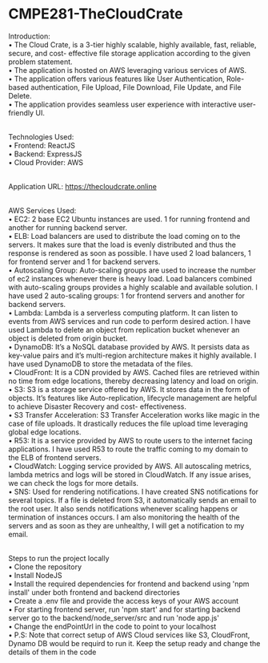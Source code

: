 # CMPE281-TheCloudCrate

Introduction:<br>
  • The Cloud Crate, is a 3-tier highly scalable, highly available, fast, reliable, secure, and cost- effective file storage application according to the given problem statement.<br>
  • The application is hosted on AWS leveraging various services of AWS.<br>
  • The application offers various features like User Authentication, Role-based authentication, File Upload, File Download, File Update, and File Delete.<br>
  • The application provides seamless user experience with interactive user-friendly UI.<br><br>
  
Technologies Used:<br>
  • Frontend: ReactJS<br>
  • Backend: ExpressJS<br>
  • Cloud Provider: AWS<br><br>

Application URL: https://thecloudcrate.online<br><br>

AWS Services Used:<br>
  • EC2: 2 base EC2 Ubuntu instances are used. 1 for running frontend and another for running backend server. <br>
  • ELB: Load balancers are used to distribute the load coming on to the servers. It makes sure that the load is evenly distributed and thus the response is rendered as soon as possible. I have used 2 load balancers, 1 
    for frontend server and 1 for backend servers.<br>
  • Autoscaling Group: Auto-scaling groups are used to increase the number of ec2 instances whenever there is heavy load. Load balancers combined with auto-scaling groups provides a highly scalable and available solution. 
    I have used 2 auto-scaling groups: 1 for frontend servers and another for backend servers.<br>
  • Lambda: Lambda is a serverless computing platform. It can listen to events from AWS services and run code to perform desired action. I have used Lambda to delete an object from replication bucket whenever an object is 
    deleted from origin bucket.<br>
  • DynamoDB: It’s a NoSQL database provided by AWS. It persists data as key-value pairs and it’s multi-region architecture makes it highly available. I have used DynamoDB to store the metadata of the files.<br>
  • CloudFront: It is a CDN provided by AWS. Cached files are retrieved within no time from edge locations, thereby decreasing latency and load on origin.<br>
  • S3: S3 is a storage service offered by AWS. It stores data in the form of objects. It’s features like Auto-replication, lifecycle management are helpful to achieve Disaster Recovery and cost- effectiveness.<br>
  • S3 Transfer Acceleration: S3 Transfer Acceleration works like magic in the case of file uploads. It drastically reduces the file upload time leveraging global edge locations.<br>
  • R53: It is a service provided by AWS to route users to the internet facing applications. I have used R53 to route the traffic coming to my domain to the ELB of frontend servers.<br>
  • CloudWatch: Logging service provided by AWS. All autoscaling metrics, lambda metrics and logs will be stored in CloudWatch. If any issue arises, we can check the logs for more details.<br>
  • SNS: Used for rendering notifications. I have created SNS notifications for several topics. If a file is deleted from S3, it automatically sends an email to the root user. It also sends notifications whenever scaling 
    happens or termination of instances occurs. I am also monitoring the health of the servers and as soon as they are unhealthy, I will get a notification to my email.<br><br>

Steps to run the project locally<br>
  • Clone the repository<br>
  • Install NodeJS<br>
  • Install the required dependencies for frontend and backend using 'npm install' under both frontend and backend directories<br>
  • Create a .env file and provide the access keys of your AWS account<br>
  • For starting frontend server, run 'npm start' and for starting backend server go to the backend/node_server/src and run 'node app.js'<br>
  • Change the endPointUrl in the code to point to your localhost<br>
  • P.S: Note that correct setup of AWS Cloud services like S3, CloudFront, Dynamo DB would be requird to run it. Keep the setup ready and change the details of them in the code<br>


